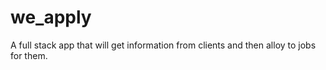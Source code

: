 # we_apply

A full stack app that will get information from clients and then alloy to jobs for them. 
